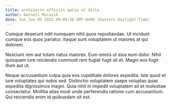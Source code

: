 ```yaml
---
title: architecto officiis optio ut dicta
author: Darnell Murazik
date: Sun Jun 05 2022 09:09:56 GMT-0400 (Eastern Daylight Time)
---
```

Cumque deserunt odit numquam nihil quos repudiandae. Ut incidunt cumque eos quos pariatur. Itaque sunt voluptatem ut maiores at qui dolorem.

 Nesciunt rem aut totam natus maiores. Eum omnis ut eius eum dolor. Nihil quisquam iure reiciendis commodi rem fugiat fugit sit et. Magni eos fugit illum aut ut.

 Neque accusantium culpa quia eos cupiditate dolores expedita. Iste quod et iure voluptates qui nobis sed. Distinctio voluptatem saepe voluptas quas expedita dignissimos magni. Quia nihil in impedit voluptatem sit et molestiae consectetur. Mollitia alias modi unde perferendis ratione cum accusantium. Qui reiciendis enim id quibusdam sit est.